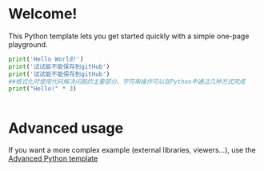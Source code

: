 # Welcome!

This Python template lets you get started quickly with a simple one-page playground.

```python runnable
print('Hello World!')
print('试试能不能保存到gitHub')
print('试试能不能保存到gitHub')
##格式化时使用代码解决问题的主要部分。字符串操作可以在Python中通过几种方式完成
print("Hello!" * 3)



```

# Advanced usage

If you want a more complex example (external libraries, viewers...), use the [Advanced Python template](https://tech.io/select-repo/429)
